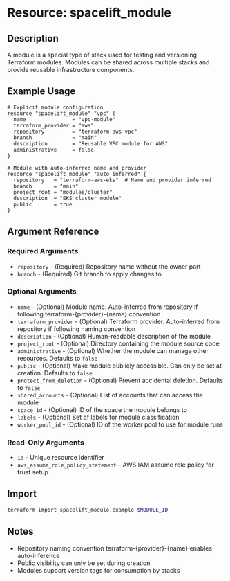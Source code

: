# Resource: spacelift_module

## Description
A module is a special type of stack used for testing and versioning Terraform modules. Modules can be shared across multiple stacks and provide reusable infrastructure components.

## Example Usage
```hcl
# Explicit module configuration
resource "spacelift_module" "vpc" {
  name               = "vpc-module"
  terraform_provider = "aws"
  repository         = "terraform-aws-vpc"
  branch             = "main"
  description        = "Reusable VPC module for AWS"
  administrative     = false
}

# Module with auto-inferred name and provider
resource "spacelift_module" "auto_inferred" {
  repository   = "terraform-aws-eks"  # Name and provider inferred
  branch       = "main"
  project_root = "modules/cluster"
  description  = "EKS cluster module"
  public       = true
}
```

## Argument Reference

### Required Arguments
* `repository` - (Required) Repository name without the owner part
* `branch` - (Required) Git branch to apply changes to

### Optional Arguments
* `name` - (Optional) Module name. Auto-inferred from repository if following terraform-{provider}-{name} convention
* `terraform_provider` - (Optional) Terraform provider. Auto-inferred from repository if following naming convention
* `description` - (Optional) Human-readable description of the module
* `project_root` - (Optional) Directory containing the module source code
* `administrative` - (Optional) Whether the module can manage other resources. Defaults to `false`
* `public` - (Optional) Make module publicly accessible. Can only be set at creation. Defaults to `false`
* `protect_from_deletion` - (Optional) Prevent accidental deletion. Defaults to `false`
* `shared_accounts` - (Optional) List of accounts that can access the module
* `space_id` - (Optional) ID of the space the module belongs to
* `labels` - (Optional) Set of labels for module classification
* `worker_pool_id` - (Optional) ID of the worker pool to use for module runs

### Read-Only Arguments
* `id` - Unique resource identifier
* `aws_assume_role_policy_statement` - AWS IAM assume role policy for trust setup

## Import
```bash
terraform import spacelift_module.example $MODULE_ID
```

## Notes
* Repository naming convention terraform-{provider}-{name} enables auto-inference
* Public visibility can only be set during creation
* Modules support version tags for consumption by stacks